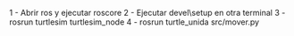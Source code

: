 1 - Abrir ros y ejecutar roscore
2 - Ejecutar devel\setup en otra terminal
3 - rosrun turtlesim turtlesim_node
4 - rosrun turtle_unida src/mover.py
